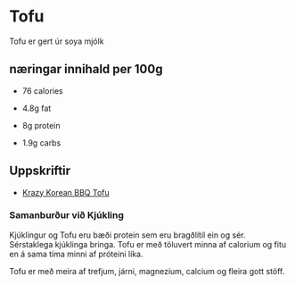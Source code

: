 # Tofu

Tofu er gert úr soya mjólk

## næringar innihald per 100g

- 76 calories

- 4.8g fat

- 8g protein

- 1.9g carbs

## Uppskriftir

- [Krazy Korean BBQ Tofu](vegan_korean_bbq.md)

### Samanburður við Kjúkling

Kjúklingur og Tofu eru bæði protein sem eru bragðlítil ein og sér. Sérstaklega kjúklinga bringa. Tofu er með töluvert minna af calorium og fitu en á sama tíma minni af próteini líka.

Tofu er með meira af trefjum, járni, magnezium, calcium og fleira gott stöff.


